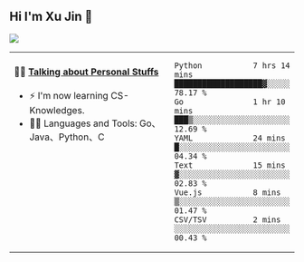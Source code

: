 
## Hi I'm Xu Jin 👋
![](https://komarev.com/ghpvc/?username=jiayouxujin&color=brightgreen&label=PROFILE+VIEWS)



<table align="center">
<tr>
<td valign="top" width="60%">

#### 🏋️‍♀️ <a href="https://github.com/jiayouxujin" target="_blank">Talking about Personal Stuffs</a>
<!-- recent_releases starts -->

- ⚡  I'm now learning CS-Knowledges.  
- 🏊‍♂️ Languages and Tools: Go、Java、Python、C
<!-- recent_releases ends -->
</td>
<td>
 
<!--START_SECTION:waka-->

```text
Python           7 hrs 14 mins   ███████████████████▓░░░░░   78.17 %
Go               1 hr 10 mins    ███▒░░░░░░░░░░░░░░░░░░░░░   12.69 %
YAML             24 mins         █░░░░░░░░░░░░░░░░░░░░░░░░   04.34 %
Text             15 mins         ▓░░░░░░░░░░░░░░░░░░░░░░░░   02.83 %
Vue.js           8 mins          ▒░░░░░░░░░░░░░░░░░░░░░░░░   01.47 %
CSV/TSV          2 mins          ░░░░░░░░░░░░░░░░░░░░░░░░░   00.43 %
```

<!--END_SECTION:waka-->
 
</td>
</tr>
</table>





